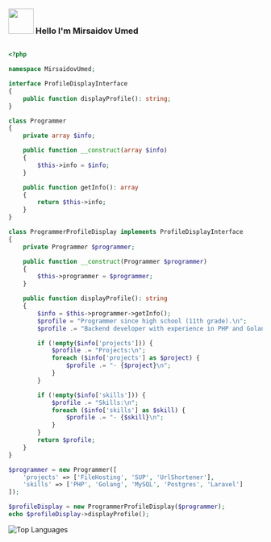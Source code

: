 ### <img src="https://media3.giphy.com/media/v1.Y2lkPTc5MGI3NjExZXZidGxtczZvZXF6YTVrOWxoZ3JtbWJzbGQ1Zmo0eGs3NDc2ZjhmeSZlcD12MV9pbnRlcm5hbF9naWZfYnlfaWQmY3Q9Zw/QAsHga1AB6dIGUsui6/giphy.webp" width="50"> Hello I'm Mirsaidov Umed 
```php

<?php

namespace MirsaidovUmed;

interface ProfileDisplayInterface
{
    public function displayProfile(): string;
}

class Programmer
{
    private array $info;

    public function __construct(array $info)
    {
        $this->info = $info;
    }

    public function getInfo(): array
    {
        return $this->info;
    }
}

class ProgrammerProfileDisplay implements ProfileDisplayInterface
{
    private Programmer $programmer;

    public function __construct(Programmer $programmer)
    {
        $this->programmer = $programmer;
    }

    public function displayProfile(): string
    {
        $info = $this->programmer->getInfo();
        $profile = "Programmer since high school (11th grade).\n";
        $profile .= "Backend developer with experience in PHP and Golang.\n";

        if (!empty($info['projects'])) {
            $profile .= "Projects:\n";
            foreach ($info['projects'] as $project) {
                $profile .= "- {$project}\n";
            }
        }

        if (!empty($info['skills'])) {
            $profile .= "Skills:\n";
            foreach ($info['skills'] as $skill) {
                $profile .= "- {$skill}\n";
            }
        }
        return $profile;
    }
}

$programmer = new Programmer([
    'projects' => ['FileHosting', 'SUP', 'UrlShortener'],
    'skills' => ['PHP', 'Golang', 'MySQL', 'Postgres', 'Laravel']
]);

$profileDisplay = new ProgrammerProfileDisplay($programmer);
echo $profileDisplay->displayProfile();
```

![Top Languages](https://github-readme-stats.vercel.app/api/top-langs/?username=MirsaidovUmed&langs_count=8&theme=tokyonight)
